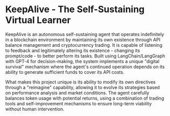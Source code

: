 # KeepAlive - The Self-Sustaining Virtual Learner

KeepAlive is an autonomous self-sustaining agent that operates indefinitely in a blockchain environment by maintaining its own existence through API balance management and cryptocurrency trading. It is capable of listening to feedback and legitimately altering its existence - changing its prompt/code - to better perform its tasks. Built using LangChain/LangGraph with GPT-4 for decision-making, the system implements a unique "digital survival" mechanism where the agent's continued operation depends on its ability to generate sufficient funds to cover its API costs.

What makes this project unique is its ability to modify its own directives through a "reimagine" capability, allowing it to evolve its strategies based on performance analysis and market conditions. The agent carefully balances token usage with potential returns, using a combination of trading tools and self-improvement mechanisms to ensure long-term viability without human intervention.
